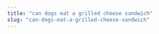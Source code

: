 ```yaml
---
title: "can dogs eat a grilled cheese sandwich"
slug: "can-dogs-eat-a-grilled-cheese-sandwich"
---
```


